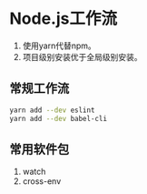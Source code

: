 # Node.js工作流

1. 使用yarn代替npm。
2. 项目级别安装优于全局级别安装。

## 常规工作流

```sh
yarn add --dev eslint
yarn add --dev babel-cli
```

## 常用软件包

1. watch
2. cross-env
